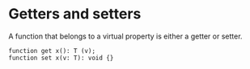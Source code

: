 # Getters and setters

A function that belongs to a virtual property is either a getter or setter.

```
function get x(): T (v);
function set x(v: T): void {}
```